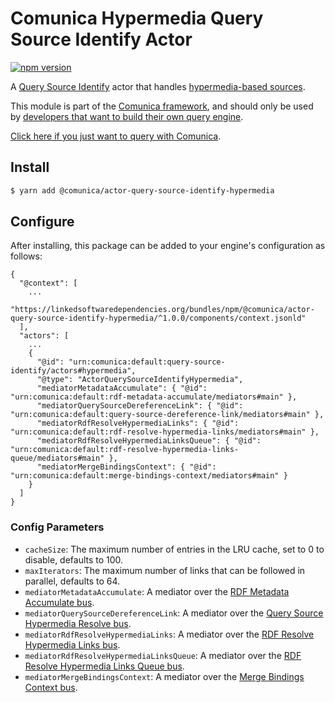 # Comunica Hypermedia Query Source Identify Actor

[![npm version](https://badge.fury.io/js/%40comunica%2Factor-query-source-identify-hypermedia.svg)](https://www.npmjs.com/package/@comunica/actor-query-source-identify-hypermedia)

A [Query Source Identify](https://github.com/comunica/comunica/tree/master/packages/bus-query-source-identify) actor that handles [hypermedia-based sources](https://comunica.dev/docs/modify/advanced/hypermedia/).

This module is part of the [Comunica framework](https://github.com/comunica/comunica),
and should only be used by [developers that want to build their own query engine](https://comunica.dev/docs/modify/).

[Click here if you just want to query with Comunica](https://comunica.dev/docs/query/).

## Install

```bash
$ yarn add @comunica/actor-query-source-identify-hypermedia
```

## Configure

After installing, this package can be added to your engine's configuration as follows:
```text
{
  "@context": [
    ...
    "https://linkedsoftwaredependencies.org/bundles/npm/@comunica/actor-query-source-identify-hypermedia/^1.0.0/components/context.jsonld"
  ],
  "actors": [
    ...
    {
      "@id": "urn:comunica:default:query-source-identify/actors#hypermedia",
      "@type": "ActorQuerySourceIdentifyHypermedia",
      "mediatorMetadataAccumulate": { "@id": "urn:comunica:default:rdf-metadata-accumulate/mediators#main" },
      "mediatorQuerySourceDereferenceLink": { "@id": "urn:comunica:default:query-source-dereference-link/mediators#main" },
      "mediatorRdfResolveHypermediaLinks": { "@id": "urn:comunica:default:rdf-resolve-hypermedia-links/mediators#main" },
      "mediatorRdfResolveHypermediaLinksQueue": { "@id": "urn:comunica:default:rdf-resolve-hypermedia-links-queue/mediators#main" },
      "mediatorMergeBindingsContext": { "@id": "urn:comunica:default:merge-bindings-context/mediators#main" }
    }
  ]
}
```

### Config Parameters

* `cacheSize`: The maximum number of entries in the LRU cache, set to 0 to disable, defaults to 100.
* `maxIterators`: The maximum number of links that can be followed in parallel, defaults to 64.
* `mediatorMetadataAccumulate`: A mediator over the [RDF Metadata Accumulate bus](https://github.com/comunica/comunica/tree/master/packages/bus-rdf-metadata-accumulate).
* `mediatorQuerySourceDereferenceLink`: A mediator over the [Query Source Hypermedia Resolve bus](https://github.com/comunica/comunica/tree/master/packages/bus-query-source-dereference-link).
* `mediatorRdfResolveHypermediaLinks`: A mediator over the [RDF Resolve Hypermedia Links bus](https://github.com/comunica/comunica/tree/master/packages/bus-rdf-resolve-hypermedia-links).
* `mediatorRdfResolveHypermediaLinksQueue`: A mediator over the [RDF Resolve Hypermedia Links Queue bus](https://github.com/comunica/comunica/tree/master/packages/bus-rdf-resolve-hypermedia-links-queue).
* `mediatorMergeBindingsContext`: A mediator over the [Merge Bindings Context bus](https://github.com/comunica/comunica/tree/master/packages/bus-merge-bindings-context).
